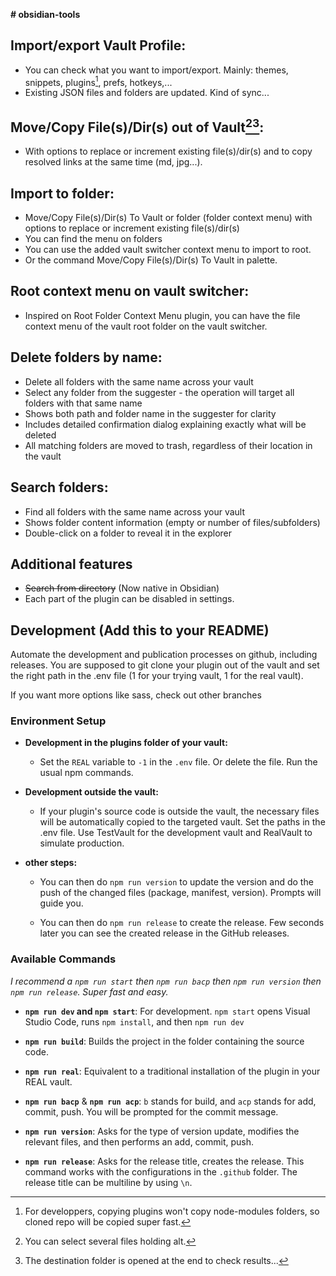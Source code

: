 **# obsidian-tools**

## Import/export Vault Profile:
- You can check what you want to import/export. Mainly: themes, snippets, plugins[^1], prefs, hotkeys,...
- Existing JSON files and folders are updated. Kind of sync...

## Move/Copy File(s)/Dir(s) out of Vault[^2][^3]:
- With options to replace or increment existing file(s)/dir(s) and to copy resolved links at the same time (md, jpg...).

## Import to folder:
- Move/Copy File(s)/Dir(s) To Vault or folder (folder context menu) with options to replace or increment existing file(s)/dir(s)
- You can find the menu on folders
- You can use the added vault switcher context menu to import to root.
- Or the command Move/Copy File(s)/Dir(s) To Vault in palette.

## Root context menu on vault switcher:
- Inspired on Root Folder Context Menu plugin, you can have the file context menu of the vault root folder on the vault switcher.

## Delete folders by name:
- Delete all folders with the same name across your vault
- Select any folder from the suggester - the operation will target all folders with that same name
- Shows both path and folder name in the suggester for clarity
- Includes detailed confirmation dialog explaining exactly what will be deleted
- All matching folders are moved to trash, regardless of their location in the vault

## Search folders:
- Find all folders with the same name across your vault
- Shows folder content information (empty or number of files/subfolders)
- Double-click on a folder to reveal it in the explorer

## Additional features
- ~~Search from directory~~ (Now native in Obsidian)
- Each part of the plugin can be disabled in settings.

[^1]: For developpers, copying plugins won't copy node-modules folders, so cloned repo will be copied super fast.
[^2]: You can select several files holding alt.
[^3]: The destination folder is opened at the end to check results...


## Development (Add this to your README)

Automate the development and publication processes on github, including releases. You are supposed to git clone your plugin out of the vault and set the right path in the .env file (1 for your trying vault, 1 for the real vault).

If you want more options like sass, check out other branches

### Environment Setup

- **Development in the plugins folder of your vault:**
  - Set the `REAL` variable to `-1` in the `.env` file. Or delete the file. Run the usual npm commands.

- **Development outside the vault:**
  - If your plugin's source code is outside the vault, the necessary files will be automatically copied to the targeted vault. Set the paths in the .env file. Use TestVault for the development vault and RealVault to simulate production.

- **other steps:**
  - You can then do `npm run version` to update the version and do the push of the changed files (package, manifest, version). Prompts will guide you.

  - You can then do `npm run release` to create the release. Few seconds later you can see the created release in the GitHub releases.

### Available Commands

*I recommend a `npm run start` then `npm run bacp` then `npm run version` then `npm run release`. Super fast and easy.*

- **`npm run dev` and `npm start`**: For development.
  `npm start` opens Visual Studio Code, runs `npm install`, and then `npm run dev`

- **`npm run build`**: Builds the project in the folder containing the source code.

- **`npm run real`**: Equivalent to a traditional installation of the plugin in your REAL vault.

- **`npm run bacp`** & **`npm run acp`**: `b` stands for build, and `acp` stands for add, commit, push. You will be prompted for the commit message.

- **`npm run version`**: Asks for the type of version update, modifies the relevant files, and then performs an add, commit, push.

- **`npm run release`**: Asks for the release title, creates the release. This command works with the configurations in the `.github` folder. The release title can be multiline by using `\n`.